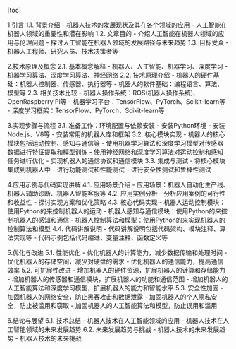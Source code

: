 
[toc]                    
                
                
1.引言
    1.1. 背景介绍
        - 机器人技术的发展现状及其在各个领域的应用
        - 人工智能在机器人领域的重要性和潜在影响
    1.2. 文章目的
        - 介绍人工智能在机器人领域的应用与伦理问题
        - 探讨人工智能在机器人领域的发展路径与未来趋势
    1.3. 目标受众
        - 机器人工程师、研究人员、技术决策者等

2.技术原理及概念
    2.1. 基本概念解释
        - 机器人、人工智能、机器学习、深度学习
        - 机器学习算法、深度学习算法、神经网络
    2.2. 技术原理介绍
        - 机器人的硬件基础：机器人控制器、传感器、执行器等
        - 机器人的软件基础：编程语言、算法、模型等
    2.3. 相关技术比较
        - 机器人操作系统：ROS(机器人操作系统)、OpenRaspberry Pi等
        - 机器学习平台：TensorFlow、PyTorch、Scikit-learn等
        - 深度学习框架：TensorFlow、PyTorch、Scikit-learn等

3.实现步骤与流程
    3.1. 准备工作：环境配置与依赖安装
        - 安装Python环境
        - 安装Node.js、V8等
        - 安装常用的机器人库和框架
    3.2. 核心模块实现
        - 机器人的核心模块包括运动控制、感知与通信等
        - 使用机器学习算法和深度学习模型对传感器数据进行特征提取和模型训练
        - 使用神经网络和深度学习算法对运动控制和感知任务进行优化
        - 实现机器人的通信协议和通信模块
    3.3. 集成与测试
        - 将核心模块集成到机器人中
        - 进行功能测试和性能测试
        - 进行安全性测试和鲁棒性测试

4.应用示例与代码实现讲解
    4.1. 应用场景介绍
        - 应用场景：机器人自动化生产线、机器人辅助诊断、机器人智能客服等
    4.2. 应用实例分析
        - 分析应用案例的可行性和收益性
        - 探讨实现方案和优化策略
    4.3. 核心代码实现
        - 机器人运动控制模块：使用Python的来控制机器人的运动
        - 机器人感知与通信模块：使用Python的来控制机器人的感知和通信
        - 机器人控制算法和模型：使用Python的来实现机器人的控制算法和模型
    4.4. 代码讲解说明
        - 代码讲解说明包括代码架构、模块注释、算法实现等
        - 代码示例包括代码缩进、变量注释、函数定义等

5.优化与改进
    5.1. 性能优化
        - 优化机器人的计算能力，减少数据传输和处理时间
        - 优化机器人的存储空间，减少对硬盘的需求
        - 优化机器人的通信能力，提高通信效率
    5.2. 可扩展性改进
        - 增加机器人的硬件资源，扩展机器人的计算和存储能力
        - 增加机器人的传感器和通信模块，扩展机器人的功能和通信范围
        - 增加机器人的人工智能算法和深度学习模型，扩展机器人的能力和智能水平
    5.3. 安全性加固
        - 加固机器人的网络安全，防止黑客攻击和数据泄露
        - 加固机器人的个人隐私安全，防止被滥用和窃取
        - 加固机器人的人工智能算法和模型，防止误用和滥用

6.结论与展望
    6.1. 技术总结
        - 机器人技术在人工智能领域的应用
        - 机器人技术在人工智能领域的未来发展趋势
    6.2. 未来发展趋势与挑战
        - 机器人技术的未来发展趋势
        - 机器人技术的未来挑战

